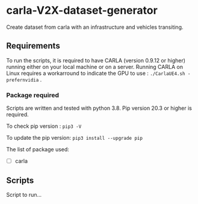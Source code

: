 # carla-V2X-dataset-generator
Create dataset from carla with an infrastructure and vehicles transiting. 

## Requirements
To run the scripts, it is required to have CARLA (version 0.9.12 or higher) running either on your local machine or on a server. 
Running CARLA on Linux requires a workarround to indicate the GPU to use : `./CarlaUE4.sh -prefernvidia` .

### Package required
Scripts are written and tested with python 3.8. Pip version 20.3 or higher is required. 

To check pip version :
`pip3 -V`

To update the pip version:
`pip3 install --upgrade pip`

The list of package used:

- [ ] carla

## Scripts 
Script to run...